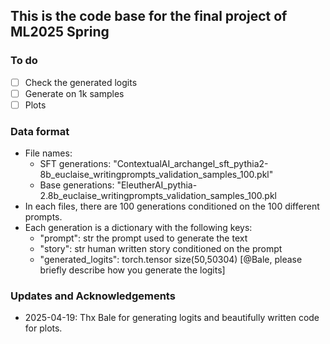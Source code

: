 ## This is the code base for the final project of ML2025 Spring

### To do
- [ ] Check the generated logits
- [ ] Generate on 1k samples
- [ ] Plots 
  
### Data format
- File names: 
  - SFT  generations: "ContextualAI_archangel_sft_pythia2-8b_euclaise_writingprompts_validation_samples_100.pkl"
  - Base generations: "EleutherAI_pythia-2.8b_euclaise_writingprompts_validation_samples_100.pkl
- In each files, there are 100 generations conditioned on the 100 different prompts.
- Each generation is a dictionary with the following keys:
  - "prompt": str the prompt used to generate the text
  - "story": str human written story conditioned on the prompt
  - "generated_logits": torch.tensor size(50,50304) [@Bale, please briefly describe how you generate the logits]

### Updates and Acknowledgements
* 2025-04-19: Thx Bale for generating logits and beautifully written code for plots.